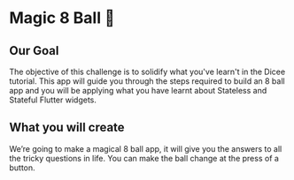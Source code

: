 # Magic 8 Ball 🎱

## Our Goal

The objective of this challenge is to solidify what you've learn't in the Dicee tutorial. This app will guide you through the steps required to build an 8 ball app and you will be applying what you have learnt about Stateless and Stateful Flutter widgets.

## What you will create

We’re going to make a magical 8 ball app, it will give you the answers to all the tricky questions in life. You can make the ball change at the press of a button. 